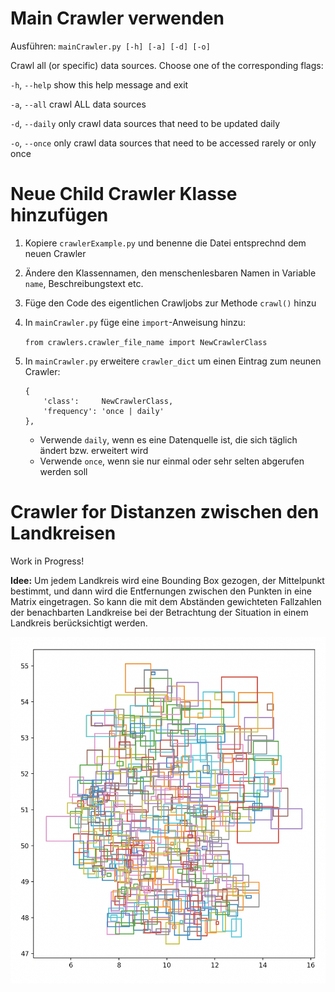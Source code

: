 # Main Crawler verwenden
Ausführen: `mainCrawler.py [-h] [-a] [-d] [-o]`

Crawl all (or specific) data sources. Choose one of the corresponding flags:
  
  `-h`, `--help`   show this help message and exit
  
  `-a`, `--all`    crawl ALL data sources
  
  `-d`, `--daily`  only crawl data sources that need to be updated daily
  
  `-o`, `--once`   only crawl data sources that need to be accessed rarely or only once

# Neue Child Crawler Klasse hinzufügen

1. Kopiere `crawlerExample.py` und benenne die Datei entsprechnd dem neuen Crawler
2. Ändere den Klassennamen, den menschenlesbaren Namen in Variable `name`, Beschreibungstext etc.
3. Füge den Code des eigentlichen Crawljobs zur Methode `crawl()` hinzu
4. In `mainCrawler.py` füge eine `import`-Anweisung hinzu:

    `from crawlers.crawler_file_name import NewCrawlerClass`
    
5. In `mainCrawler.py` erweitere `crawler_dict` um einen Eintrag zum neunen Crawler:
    
    ```
    {
        'class':     NewCrawlerClass,
        'frequency': 'once | daily'
    },
    ```
    - Verwende `daily`, wenn es eine Datenquelle ist, die sich täglich ändert bzw. erweitert wird
    - Verwende `once`, wenn sie nur einmal oder sehr selten abgerufen werden soll

# Crawler for Distanzen zwischen den Landkreisen
Work in Progress!

**Idee:** Um jedem Landkreis wird eine Bounding Box gezogen, der Mittelpunkt bestimmt, und dann wird die Entfernungen zwischen den Punkten in eine Matrix eingetragen.
So kann die mit dem Abständen gewichteten Fallzahlen der benachbarten Landkreise bei der Betrachtung der Situation in einem Landkreis berücksichtigt werden. 

![plot Landkreise Bounding Boxes](crawlerDistancesLK.png)
